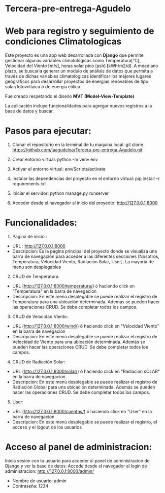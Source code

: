 # Tercera-pre-entrega-Agudelo

# Web para registro y seguimiento de condiciones Climatologicas

Este proyecto es una app web desarrollada con **Django** que permite gestionar algunas variables climatológicas como Temperatura[°C], Velocidad del Viento [m/s], horas solar pico (psh) [kWh/m2/d]. A meadiano plazo, se buscaria generar un modulo de análisis de datos que permita a través de dichas variables climatologicas identificar los mejores lugares geógraficos para desarrollar proyectos de energías renovables de tipo solar/fotovoltaica ó de energía eólica.

Fue creado respetando el  diseño **MVT (Model-View-Template)**

La aplicación incluye funcionalidades para agregar nuevos registros a la base de datos y buscar.

# Pasos para ejecutar:
1. Clonar el repositorio en la terminal de tu maquina local: 
git clone https://github.com/jaagudeloa/Tercera-pre-entrega-Agudelo.git

2. Crear entorno virtual: python -m venv env

3. Activar el entorno virtual: 
   env/Scripts/activate

4. Instalar las dependencias del proyecto en el entorno virtual: 
   pip install –r requirements.txt 

5. Iniciar el servidor:
   python manage.py runserver

6. Acceder desde el navegador al inicio del proyecto:
   http://127.0.0.1:8000

# Funcionalidades:

1. Pagina de inicio :
- URL : http://127.0.0.1:8000
- Descripcion: Es la pagina principal del proyecto donde se visualiza una barra de navegación para acceder a las diferentes secciones [Nosotros, Temperatura, Velocidad Viento, Radiación Solar, User]. La mayoria de menu son desplegables

2. CRUD de Temperatura:
- URL (http://127.0.0.1:8000/temperatura/) ó haciendo click en "Temperatura" en la barra de navegacion
- Descripcion: En este menú desplegable se puede realizar el registro de Temperatura para una ubicación determinada. Además se pueden hacer las operaciones CRUD. Se debe completar todos los campos.

3. CRUD de Velocidad Viento:
- URL (http://127.0.0.1:8000/wind/) ó haciendo click en "Velocidad Viento" en la barra de navegacion
- Descripcion: En este menú desplegable se puede realizar el registro de Velocidad de Viento para una ubicación determinada. Además se pueden hacer las operaciones CRUD. Se debe completar todos los campos.

4. CRUD de Radiación Solar:
- URL (http://127.0.0.1:8000/solar/) ó haciendo click en "Radiación sOLAR" en la barra de navegacion
- Descripcion:  En este menú desplegable se puede realizar el registro de Radiación Global para una ubicación determinada. Además se pueden hacer las operaciones CRUD. Se debe completar todos los campos.

5. User:
- URL (http://127.0.0.1:8000/cuentas/) ó haciendo click en "User" en la barra de navegacion
- Descripcion: En este menú desplegable se puede realizar el registro, el acceso y el logout de los usuarios

# Acceso al panel de administracion:
Inicia sesion con tu usuario para acceder al panel de administracion de Django y ver la base de datos:
Accede desde el navegador al login de administracion: http://127.0.0.1:8000/admin/ 

- Nombre de usuario: admin
- Contraseña: 1234